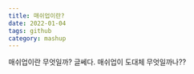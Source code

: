```yaml
---
title: 매쉬업이란?
date: 2022-01-04
tags: github 
category: mashup
---
```


매쉬업이란 무엇일까?
글쎄다. 매쉬업이 도대체 무엇일까나??
